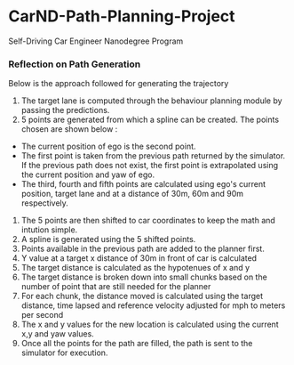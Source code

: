# CarND-Path-Planning-Project
Self-Driving Car Engineer Nanodegree Program
   
### Reflection on Path Generation
Below is the approach followed for generating the trajectory

1. The target lane is computed through the behaviour planning module by passing the predictions.
1. 5 points are generated from which a spline can be created.  The points chosen are shown below :
*  The current position of ego is the second point.
*  The first point is taken from the previous path returned by the simulator.  If the previous path does not exist, the first point is extrapolated using the current position and yaw of ego.
*  The third, fourth and fifth points are calculated using ego's current position, target lane and at a distance of 30m, 60m and 90m respectively.
1. The 5 points are then shifted to car coordinates to keep the math and intution simple.
1. A spline is generated using the 5 shifted points.
1. Points available in the previous path are added to the planner first.
1. Y value at a target x distance of 30m in front of car is calculated
1. The target distance is calculated as the hypotenues of x and y
1. The target distance is broken down into small chunks based on the number of point that are still needed for the planner
1. For each chunk, the distance moved is calculated using the target distance, time lapsed and reference velocity adjusted for mph to meters per second
1. The x and y values for the new location is calculated using the current x,y and yaw values.
1. Once all the points for the path are filled, the path is sent to the simulator for execution.
